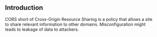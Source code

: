 ## Introduction 

CORS short of Cross-Origin Resource Sharing is a policy that allows a site to share relevant information to other domains. Misconfiguration might leads to leakage of data to attackers.

